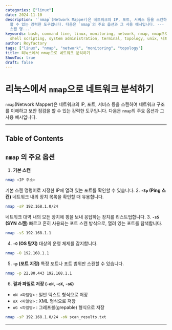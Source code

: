 ```yaml
---
categories: ["linux"]
date: 2024-11-10
description: '`nmap`(Network Mapper)은 네트워크의 IP, 포트, 서비스 등을 스캔하여 네트워크 구조를 이해하고 보안 점검을
  할 수 있는 강력한 도구입니다. 다음은 `nmap`의 주요 옵션과 그 사용 예시입니다. --- 1. **기본 스캔** nmap <IP 주소> 기본
  스캔 명...'
keywords: bash, command line, linux, monitoring, network, nmap, nmap으로, server management,
  shell scripting, system administration, terminal, topology, unix, 네트워크, 리눅스에서, 분석하기
author: Royfactory
tags: ["linux", "nmap", "network", "monitoring", "topology"]
title: 리눅스에서 nmap으로 네트워크 분석하기
ShowToc: true
draft: false
---
```


# 리눅스에서 `nmap`으로 네트워크 분석하기

`nmap`(Network Mapper)은 네트워크의 IP, 포트, 서비스 등을 스캔하여 네트워크 구조를 이해하고 보안 점검을 할 수 있는 강력한 도구입니다. 다음은 `nmap`의 주요 옵션과 그 사용 예시입니다.

---
## Table of Contents

## `nmap` 의 주요 옵션

1. **기본 스캔**
```bash
nmap <IP 주소>
```
기본 스캔 명령어로 지정한 IP에 열려 있는 포트를 확인할 수 있습니다.
2. **`-Sp` (Ping 스캔)** 네트워크 내의 장치 목록을 확인할 때 유용합니다.
```bash
nmap -sP 192.168.1.0/24
```
네트워크 대역 내의 모든 장치에 핑을 보내 응답하는 장치를 리스트업합니다.
3. **`-sS` (SYN 스캔)** 빠르고 흔히 사용되는 포트 스캔 방식으로, 열려 있는 포트를 탐색합니다.
```bash
nmap -sS 192.168.1.1
```
4. **`-O` (OS 탐지)** 대상의 운영 체제를 감지합니다.
```bash
nmap -O 192.168.1.1
```
5. **`-p` (포트 지정)** 특정 포트나 포트 범위만 스캔할 수 있습니다.
```bash
nmap -p 22,80,443 192.168.1.1
```
6. **결과 파일로 저장 (`-oN`, `-oX`, `-oG`)**
  - `oN <파일명>` : 일반 텍스트 형식으로 저장
  - `oX <파일명>` : XML 형식으로 저장
  - `oG <파일명>` : 그레프블(grepable) 형식으로 저장
```bash
nmap -sP 192.168.1.0/24 -oN scan_results.txt
```

---



